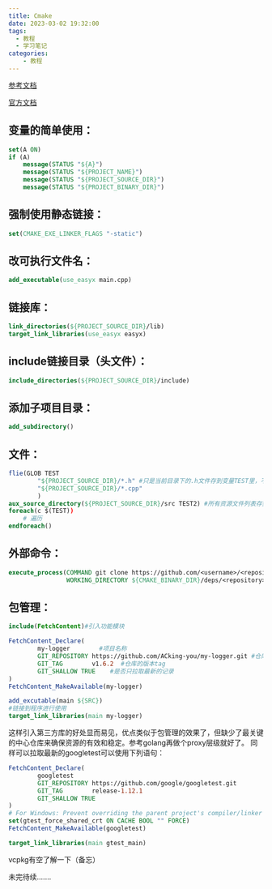 ```yaml
---
title: Cmake
date: 2023-03-02 19:32:00
tags:
  - 教程
  - 学习笔记
categories:
	- 教程
---
```


<a href="https://juejin.cn/post/7184793007302901820" target="_blank" >参考文档</a>

<a href="https://cmake.org/cmake/help/latest/" target="_blank" >官方文档</a>

## 变量的简单使用：

```cmake
set(A ON)
if (A)
    message(STATUS "${A}")
    message(STATUS "${PROJECT_NAME}")
    message(STATUS "${PROJECT_SOURCE_DIR}")
    message(STATUS "${PROJECT_BINARY_DIR}")
```

## 强制使用静态链接：

```cmake
set(CMAKE_EXE_LINKER_FLAGS "-static")
```

## 改可执行文件名：

```cmake
add_executable(use_easyx main.cpp)
```

## 链接库：

```cmake
link_directories(${PROJECT_SOURCE_DIR}/lib)
target_link_libraries(use_easyx easyx)
```

## include链接目录（头文件）：

```cmake
include_directories(${PROJECT_SOURCE_DIR}/include)
```

## 添加子项目目录：

```cmake
add_subdirectory()
```

## 文件：

```cmake
flie(GLOB TEST
        "${PROJECT_SOURCE_DIR}/*.h" #只是当前目录下的.h文件存到变量TEST里，不会递归查找
        "${PROJECT_SOURCE_DIR}/*.cpp"
        )
aux_source_directory(${PROJECT_SOURCE_DIR}/src TEST2) #所有资源文件列表存到TEST2里面
foreach(c $(TEST))
    # 遍历
endforeach()
```

## 外部命令：

```cmake
execute_process(COMMAND git clone https://github.com/<username>/<repository>.git
                WORKING_DIRECTORY ${CMAKE_BINARY_DIR}/deps/<repository>)
```

## 包管理：

```cmake
include(FetchContent)#引入功能模块

FetchContent_Declare(
        my-logger  		 #项目名称
        GIT_REPOSITORY https://github.com/ACking-you/my-logger.git #仓库地址
        GIT_TAG        v1.6.2  #仓库的版本tag
        GIT_SHALLOW TRUE    #是否只拉取最新的记录
)
FetchContent_MakeAvailable(my-logger)

add_excutable(main ${SRC})
#链接到程序进行使用
target_link_libraries(main my-logger)
```

这样引入第三方库的好处显而易见，优点类似于包管理的效果了，但缺少了最关键的中心仓库来确保资源的有效和稳定。参考golang再做个proxy层级就好了。 同样可以拉取最新的googletest可以使用下列语句：

```cmake
FetchContent_Declare(
        googletest
        GIT_REPOSITORY https://github.com/google/googletest.git
        GIT_TAG        release-1.12.1
        GIT_SHALLOW TRUE
)
# For Windows: Prevent overriding the parent project's compiler/linker settings
set(gtest_force_shared_crt ON CACHE BOOL "" FORCE)
FetchContent_MakeAvailable(googletest)

target_link_libraries(main gtest_main)
```

vcpkg有空了解一下（备忘）

未完待续.......

